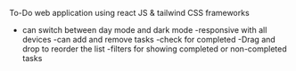 To-Do web application using react JS & tailwind CSS frameworks 
- can switch between day mode and dark mode
-responsive with all devices
-can add and remove tasks
-check for completed
-Drag and drop to reorder the list
-filters for showing completed or non-completed tasks
